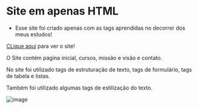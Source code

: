 # Site em apenas HTML
* Esse site foi criado apenas com as tags aprendidas no decorrer dos meus estudos!

[CLique aqui](https://pauloo0611.github.io/Site_institucional_HTML/) para ver o site! 

O Site contém página inicial, cursos, missão e visão e contato.

No site foi utilizado tags de estruturação de texto, tags de formulário, tags de tabela e listas.

Também foi utilizado algumas tags de estilização do texto.

![image](https://user-images.githubusercontent.com/102112051/207601625-3894ec7e-d44c-4146-9e81-ac4c957362a5.png)

